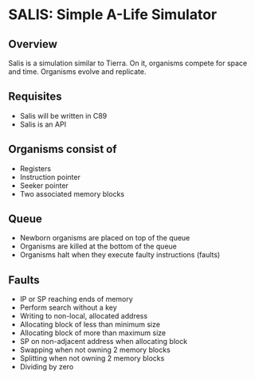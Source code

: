 SALIS: Simple A-Life Simulator
==============================

Overview
--------
Salis is a simulation similar to Tierra. On it, organisms
compete for space and time. Organisms evolve and replicate.

Requisites
----------
- Salis will be written in C89
- Salis is an API

Organisms consist of
--------------------
- Registers
- Instruction pointer
- Seeker pointer
- Two associated memory blocks

Queue
-----
- Newborn organisms are placed on top of the queue
- Organisms are killed at the bottom of the queue
- Organisms halt when they execute faulty instructions (faults)

Faults
------
- IP or SP reaching ends of memory
- Perform search without a key
- Writing to non-local, allocated address
- Allocating block of less than minimum size
- Allocating block of more than maximum size
- SP on non-adjacent address when allocating block
- Swapping when not owning 2 memory blocks
- Splitting when not owning 2 memory blocks
- Dividing by zero